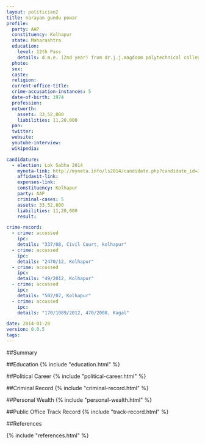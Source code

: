 ```yaml
---
layout: politician2
title: narayan gundu powar
profile: 
  party: AAP
  constituency: Kolhapur
  state: Maharashtra
  education: 
    level: 12th Pass
    details: d.m.e. (2nd year) from dr.j.j.magdoom polytechnical college in 1991 92   h.s.c. from shahu highschool and junior college  in 1990 91
  photo: 
  sex: 
  caste: 
  religion: 
  current-office-title: 
  crime-accusation-instances: 5
  date-of-birth: 1974
  profession: 
  networth: 
    assets: 33,52,800
    liabilities: 11,20,000
  pan: 
  twitter: 
  website: 
  youtube-interview: 
  wikipedia: 

candidature: 
  - election: Lok Sabha 2014
    myneta-link: http://myneta.info/ls2014/candidate.php?candidate_id=3536
    affidavit-link: 
    expenses-link: 
    constituency: Kolhapur 
    party: AAP
    criminal-cases: 5
    assets: 33,52,800
    liabilities: 11,20,000
    result:  

crime-record: 
  - crime: accussed
    ipc: 
    details: "337/08, Civil Court, kolhapur" 
  - crime: accussed
    ipc: 
    details: "2470/12, Kolhapur" 
  - crime: accussed
    ipc: 
    details: "49/2012, Kolhapur" 
  - crime: accussed
    ipc: 
    details: "502/07, Kolhapur" 
  - crime: accussed
    ipc: 
    details: "170/1089/2012, 470/2008, Kagal" 

date: 2014-01-28
version: 0.0.5
tags: 
---
```

##Summary


##Education
{% include "education.html" %}


##Political Career
{% include "political-career.html" %}


##Criminal Record
{% include "criminal-record.html" %}


##Personal Wealth
{% include "personal-wealth.html" %}


##Public Office Track Record
{% include "track-record.html" %}


##References


{% include "references.html" %}